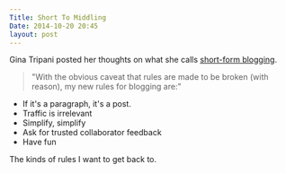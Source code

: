```yaml
---
Title: Short To Middling
Date: 2014-10-20 20:45
layout: post
---
```


Gina Tripani posted her thoughts on what she calls [short-form blogging](http://scribbling.net/2014/10/16/short-form-blogging/).

> "With the obvious caveat that rules are made to be broken (with reason), my new rules for blogging are:"

- If it's a paragraph, it's a post.
- Traffic is irrelevant
- Simplify, simplify
- Ask for trusted collaborator feedback
- Have fun

The kinds of rules I want to get back to.
